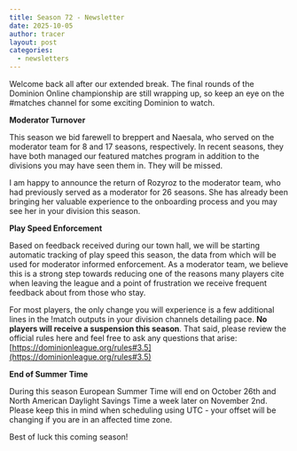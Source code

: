 ```yaml
---
title: Season 72 - Newsletter
date: 2025-10-05
author: tracer
layout: post
categories:
  - newsletters
---
```

Welcome back all after our extended break. The final rounds of the Dominion Online championship are still wrapping up, so keep an eye on the #matches channel for some exciting Dominion to watch.

**Moderator Turnover**

This season we bid farewell to breppert and Naesala, who served on the moderator team for 8 and 17 seasons, respectively. In recent seasons, they have both managed our featured matches program in addition to the divisions you may have seen them in. They will be missed.

I am happy to announce the return of Rozyroz to the moderator team, who had previously served as a moderator for 26 seasons. She has already been bringing her valuable experience to the onboarding process and you may see her in your division this season.

**Play Speed Enforcement**

Based on feedback received during our town hall, we will be starting automatic tracking of play speed this season, the data from which will be used for moderator informed enforcement. As a moderator team, we believe this is a strong step towards reducing one of the reasons many players cite when leaving the league and a point of frustration we receive frequent feedback about from those who stay. 

For most players, the only change you will experience is a few additional lines in the !match outputs in your division channels detailing pace. **No players will receive a suspension this season**. That said, please review the official rules here and feel free to ask any questions that arise: [https://dominionleague.org/rules#3.5](https://dominionleague.org/rules#3.5)

**End of Summer Time**

During this season European Summer Time will end on October 26th and North American Daylight Savings Time a week later on November 2nd. Please keep this in mind when scheduling using UTC - your offset will be changing if you are in an affected time zone.

Best of luck this coming season!